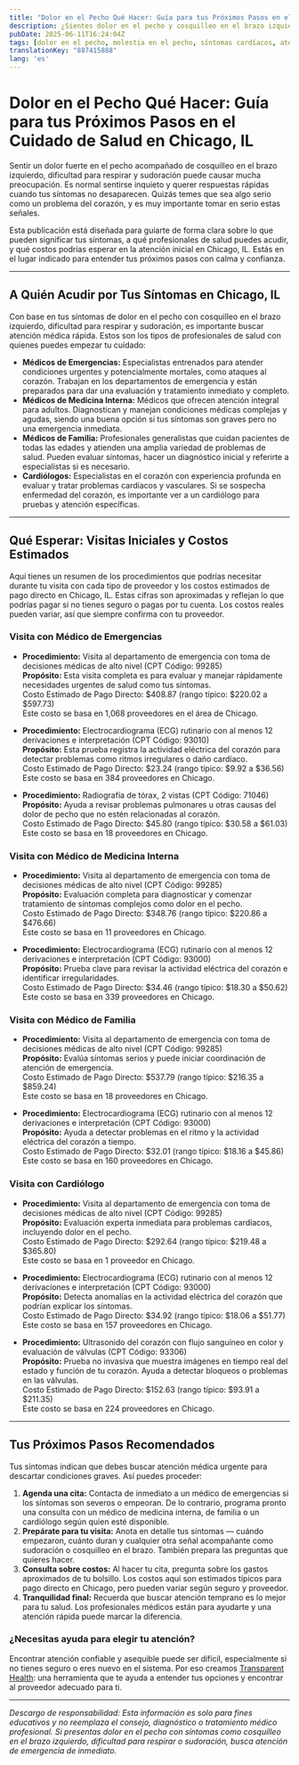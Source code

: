 ```yaml
---
title: "Dolor en el Pecho Qué Hacer: Guía para tus Próximos Pasos en el Cuidado de Salud en Chicago, IL"
description: ¿Sientes dolor en el pecho y cosquilleo en el brazo izquierdo? Aprende a quién acudir, qué esperar y los costos estimados de atención en Chicago, IL.
pubDate: 2025-06-11T16:24:04Z
tags: [dolor en el pecho, molestia en el pecho, síntomas cardíacos, atención de emergencia, cuidado primario, cardiología, salud en Chicago, costos médicos]
translationKey: "887415888"
lang: 'es'
---
```


# Dolor en el Pecho Qué Hacer: Guía para tus Próximos Pasos en el Cuidado de Salud en Chicago, IL

Sentir un dolor fuerte en el pecho acompañado de cosquilleo en el brazo izquierdo, dificultad para respirar y sudoración puede causar mucha preocupación. Es normal sentirse inquieto y querer respuestas rápidas cuando tus síntomas no desaparecen. Quizás temes que sea algo serio como un problema del corazón, y es muy importante tomar en serio estas señales.

Esta publicación está diseñada para guiarte de forma clara sobre lo que pueden significar tus síntomas, a qué profesionales de salud puedes acudir, y qué costos podrías esperar en la atención inicial en Chicago, IL. Estás en el lugar indicado para entender tus próximos pasos con calma y confianza.

---

## A Quién Acudir por Tus Síntomas en Chicago, IL

Con base en tus síntomas de dolor en el pecho con cosquilleo en el brazo izquierdo, dificultad para respirar y sudoración, es importante buscar atención médica rápida. Estos son los tipos de profesionales de salud con quienes puedes empezar tu cuidado:

- **Médicos de Emergencias:** Especialistas entrenados para atender condiciones urgentes y potencialmente mortales, como ataques al corazón. Trabajan en los departamentos de emergencia y están preparados para dar una evaluación y tratamiento inmediato y completo.
- **Médicos de Medicina Interna:** Médicos que ofrecen atención integral para adultos. Diagnostican y manejan condiciones médicas complejas y agudas, siendo una buena opción si tus síntomas son graves pero no una emergencia inmediata.
- **Médicos de Familia:** Profesionales generalistas que cuidan pacientes de todas las edades y atienden una amplia variedad de problemas de salud. Pueden evaluar síntomas, hacer un diagnóstico inicial y referirte a especialistas si es necesario.
- **Cardiólogos:** Especialistas en el corazón con experiencia profunda en evaluar y tratar problemas cardíacos y vasculares. Si se sospecha enfermedad del corazón, es importante ver a un cardiólogo para pruebas y atención específicas.

---

## Qué Esperar: Visitas Iniciales y Costos Estimados

Aquí tienes un resumen de los procedimientos que podrías necesitar durante tu visita con cada tipo de proveedor y los costos estimados de pago directo en Chicago, IL. Estas cifras son aproximadas y reflejan lo que podrías pagar si no tienes seguro o pagas por tu cuenta. Los costos reales pueden variar, así que siempre confirma con tu proveedor.

### Visita con Médico de Emergencias

- **Procedimiento:** Visita al departamento de emergencia con toma de decisiones médicas de alto nivel (CPT Código: 99285)  
  **Propósito:** Esta visita completa es para evaluar y manejar rápidamente necesidades urgentes de salud como tus síntomas.  
  Costo Estimado de Pago Directo: $408.87 (rango típico: $220.02 a $597.73)  
  Este costo se basa en 1,068 proveedores en el área de Chicago.

- **Procedimiento:** Electrocardiograma (ECG) rutinario con al menos 12 derivaciones e interpretación (CPT Código: 93010)  
  **Propósito:** Esta prueba registra la actividad eléctrica del corazón para detectar problemas como ritmos irregulares o daño cardíaco.  
  Costo Estimado de Pago Directo: $23.24 (rango típico: $9.92 a $36.56)  
  Este costo se basa en 384 proveedores en Chicago.

- **Procedimiento:** Radiografía de tórax, 2 vistas (CPT Código: 71046)  
  **Propósito:** Ayuda a revisar problemas pulmonares u otras causas del dolor de pecho que no estén relacionadas al corazón.  
  Costo Estimado de Pago Directo: $45.80 (rango típico: $30.58 a $61.03)  
  Este costo se basa en 18 proveedores en Chicago.

### Visita con Médico de Medicina Interna

- **Procedimiento:** Visita al departamento de emergencia con toma de decisiones médicas de alto nivel (CPT Código: 99285)  
  **Propósito:** Evaluación completa para diagnosticar y comenzar tratamiento de síntomas complejos como dolor en el pecho.  
  Costo Estimado de Pago Directo: $348.76 (rango típico: $220.86 a $476.66)  
  Este costo se basa en 11 proveedores en Chicago.

- **Procedimiento:** Electrocardiograma (ECG) rutinario con al menos 12 derivaciones e interpretación (CPT Código: 93000)  
  **Propósito:** Prueba clave para revisar la actividad eléctrica del corazón e identificar irregularidades.  
  Costo Estimado de Pago Directo: $34.46 (rango típico: $18.30 a $50.62)  
  Este costo se basa en 339 proveedores en Chicago.

### Visita con Médico de Familia

- **Procedimiento:** Visita al departamento de emergencia con toma de decisiones médicas de alto nivel (CPT Código: 99285)  
  **Propósito:** Evalúa síntomas serios y puede iniciar coordinación de atención de emergencia.  
  Costo Estimado de Pago Directo: $537.79 (rango típico: $216.35 a $859.24)  
  Este costo se basa en 18 proveedores en Chicago.

- **Procedimiento:** Electrocardiograma (ECG) rutinario con al menos 12 derivaciones e interpretación (CPT Código: 93000)  
  **Propósito:** Ayuda a detectar problemas en el ritmo y la actividad eléctrica del corazón a tiempo.  
  Costo Estimado de Pago Directo: $32.01 (rango típico: $18.16 a $45.86)  
  Este costo se basa en 160 proveedores en Chicago.

### Visita con Cardiólogo

- **Procedimiento:** Visita al departamento de emergencia con toma de decisiones médicas de alto nivel (CPT Código: 99285)  
  **Propósito:** Evaluación experta inmediata para problemas cardíacos, incluyendo dolor en el pecho.  
  Costo Estimado de Pago Directo: $292.64 (rango típico: $219.48 a $365.80)  
  Este costo se basa en 1 proveedor en Chicago.

- **Procedimiento:** Electrocardiograma (ECG) rutinario con al menos 12 derivaciones e interpretación (CPT Código: 93000)  
  **Propósito:** Detecta anomalías en la actividad eléctrica del corazón que podrían explicar los síntomas.  
  Costo Estimado de Pago Directo: $34.92 (rango típico: $18.06 a $51.77)  
  Este costo se basa en 157 proveedores en Chicago.

- **Procedimiento:** Ultrasonido del corazón con flujo sanguíneo en color y evaluación de válvulas (CPT Código: 93306)  
  **Propósito:** Prueba no invasiva que muestra imágenes en tiempo real del estado y función de tu corazón. Ayuda a detectar bloqueos o problemas en las válvulas.  
  Costo Estimado de Pago Directo: $152.63 (rango típico: $93.91 a $211.35)  
  Este costo se basa en 224 proveedores en Chicago.

---

## Tus Próximos Pasos Recomendados

Tus síntomas indican que debes buscar atención médica urgente para descartar condiciones graves. Así puedes proceder:

1. **Agenda una cita:** Contacta de inmediato a un médico de emergencias si los síntomas son severos o empeoran. De lo contrario, programa pronto una consulta con un médico de medicina interna, de familia o un cardiólogo según quien esté disponible.
2. **Prepárate para tu visita:** Anota en detalle tus síntomas — cuándo empezaron, cuánto duran y cualquier otra señal acompañante como sudoración o cosquilleo en el brazo. También prepara las preguntas que quieres hacer.
3. **Consulta sobre costos:** Al hacer tu cita, pregunta sobre los gastos aproximados de tu bolsillo. Los costos aquí son estimados típicos para pago directo en Chicago, pero pueden variar según seguro y proveedor.
4. **Tranquilidad final:** Recuerda que buscar atención temprano es lo mejor para tu salud. Los profesionales médicos están para ayudarte y una atención rápida puede marcar la diferencia.

### ¿Necesitas ayuda para elegir tu atención?

Encontrar atención confiable y asequible puede ser difícil, especialmente si no tienes seguro o eres nuevo en el sistema. Por eso creamos [Transparent Health](https://transparenthealth.ai): una herramienta que te ayuda a entender tus opciones y encontrar al proveedor adecuado para ti.

---

*Descargo de responsabilidad: Esta información es solo para fines educativos y no reemplaza el consejo, diagnóstico o tratamiento médico profesional. Si presentas dolor en el pecho con síntomas como cosquilleo en el brazo izquierdo, dificultad para respirar o sudoración, busca atención de emergencia de inmediato.*